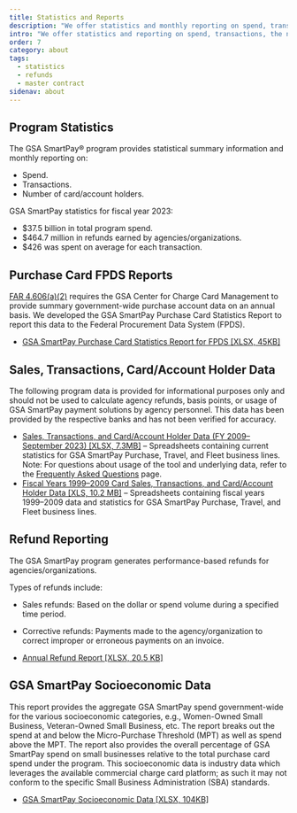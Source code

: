 ```yaml
---
title: Statistics and Reports
description: "We offer statistics and monthly reporting on spend, transactions, and the number of account holders."
intro: "We offer statistics and reporting on spend, transactions, the number of card/account holders, and refunds."
order: 7
category: about
tags:
  - statistics
  - refunds
  - master contract
sidenav: about
---
```


## Program Statistics

The GSA SmartPay® program provides statistical summary information and monthly reporting on:

- Spend.
- Transactions.
- Number of card/account holders.

GSA SmartPay statistics for fiscal year 2023:

- $37.5 billion in total program spend.
- $464.7 million in refunds earned by agencies/organizations.
- $426 was spent on average for each transaction.

## Purchase Card FPDS Reports

[FAR 4.606(a)(2)](https://www.ecfr.gov/current/title-48/chapter-1/subchapter-A/part-4/subpart-4.6/section-4.606) requires the GSA Center for Charge Card Management to provide summary government-wide purchase account data on an annual basis. We developed the GSA SmartPay Purchase Card Statistics Report to report this data to the Federal Procurement Data System (FPDS).

- [GSA SmartPay Purchase Card Statistics Report for FPDS [XLSX, 45KB]](/files/purchase-report.xlsx)

## Sales, Transactions, Card/Account Holder Data

The following program data is provided for informational purposes only and should not be used to calculate agency refunds, basis points, or usage of GSA SmartPay payment solutions by agency personnel. This data has been provided by the respective banks and has not been verified for accuracy.

- [Sales, Transactions, and Card/Account Holder Data (FY 2009–September 2023) [XLSX, 7.3MB]](/files/stats-tool.xlsx) – Spreadsheets containing current statistics for GSA SmartPay Purchase, Travel, and Fleet business lines.  Note: For questions about usage of the tool and underlying data, refer to the [Frequently Asked Questions](/faq) page.
- [Fiscal Years 1999–2009 Card Sales, Transactions, and Card/Account Holder Data [XLS, 10.2 MB]](/files/fy99-09-card-sales-transactions-cardholder-data.xls) – Spreadsheets containing fiscal years 1999–2009 data and statistics for GSA SmartPay Purchase, Travel, and Fleet business lines.

## Refund Reporting

The GSA SmartPay program generates performance-based refunds for agencies/organizations.

Types of refunds include:

- Sales refunds: Based on the dollar or spend volume during a specified time period.
- Corrective refunds: Payments made to the agency/organization to correct improper or erroneous payments on an invoice.

- [Annual Refund Report [XLSX, 20.5 KB]](/files/refund-report.xlsx)

## GSA SmartPay Socioeconomic Data

This report provides the aggregate GSA SmartPay spend government-wide for the various socioeconomic categories, e.g., Women-Owned Small Business, Veteran-Owned Small Business, etc. The report breaks out the spend at and below the Micro-Purchase Threshold (MPT) as well as spend above the MPT. The report also provides the overall percentage of GSA SmartPay spend on small businesses relative to the total purchase card spend under the program. This socioeconomic data is industry data which leverages the available commercial charge card platform; as such it may not conform to the specific Small Business Administration (SBA) standards.

- [GSA SmartPay Socioeconomic Data [XLSX, 104KB]](/files/GSA.SmartPay.Socioeconomic.Data.FY17-FY23_.EXTERNAL-Updated.Jan.2024.xlsx)
